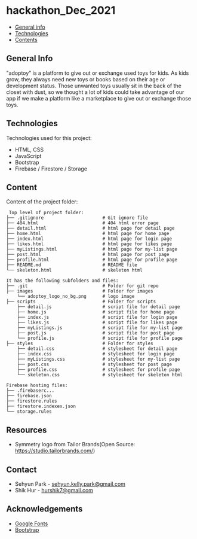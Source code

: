 # hackathon_Dec_2021
* [General info](#general-info)
* [Technologies](#technologies)
* [Contents](#content)

## General Info
"adoptoy" is a platform to give out or exchange used toys for kids.
As kids grow, they always need new toys or books based on their age or development status. Those unwanted toys usually sit in the back of the closet with dust, so we thought a lot of kids could take advantage of our app if we make a platform like a marketplace to give out or exchange those toys.

	
## Technologies
Technologies used for this project:
* HTML, CSS
* JavaScript
* Bootstrap 
* Firebase / Firestore / Storage
	
## Content
Content of the project folder:

```
 Top level of project folder: 
├── .gitignore                      # Git ignore file
├── 404.html                        # 404 html error page
├── detail.html                     # html page for detail page
├── home.html                       # html page for home page
├── index.html                      # html page for login page
├── likes.html                      # html page for likes page
├── myListings.html                 # html page for my-list page
├── post.html                       # html page for post page
├── profile.html                    # html page for profile page
├── README.md                       # README file
└── skeleton.html                   # skeleton html

It has the following subfolders and files:
├── .git                            # Folder for git repo
├── images                          # Folder for images
    └── adoptoy_logo_no_bg.png      # logo image
├── scripts                         # Folder for scripts
    ├── detail.js                   # script file for detail page
    ├── home.js                     # script file for home page
    ├── index.js                    # script file for login page
    ├── likes.js                    # script file for likes page
    ├── myListings.js               # script file for my-list page
    ├── post.js                     # script file for post page
    └── profile.js                  # script file for profile page
├── styles                          # Folder for styles
    ├── detail.css                  # stylesheet for detail page
    ├── index.css                   # stylesheet for login page
    ├── myListings.css              # stylesheet for my-list page
    ├── post.css                    # stylesheet for post page
    ├── profile.css                 # stylesheet for profile page
    └── skeleton.css                # stylesheet for skeleton html

Firebase hosting files: 
├── .firebaserc...
├── firebase.json
├── firestore.rules
├── firestore.indexex.json
└── storage.rules

```

## Resources
- Symmetry logo from Tailor Brands(Open Source: https://studio.tailorbrands.com/)

## Contact
* Sehyun Park - sehyun.kelly.park@gmail.com
* Shik Hur - hurshik7@gmail.com

## Acknowledgements 
* <a href="https://fonts.google.com/">Google Fonts</a>
* <a href="https://getbootstrap.com/">Bootstrap</a>
